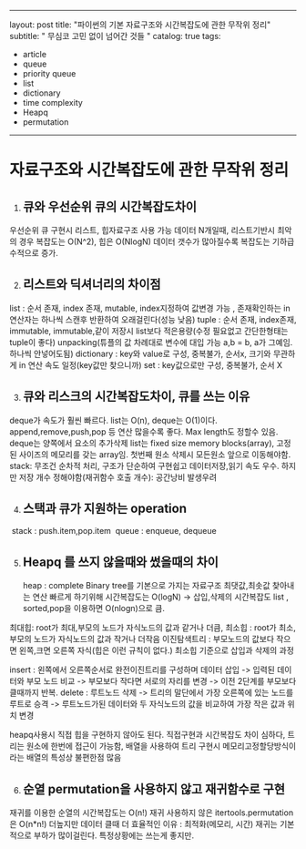 
---
layout: post
title: "파이썬의 기본 자료구조와 시간복잡도에 관한 무작위 정리"
subtitle:   " 무심코 고민 없이 넘어간 것들 "
catalog: true
tags:
   - article
   - queue
   - priority queue
   - list
   - dictionary
   - time complexity
   - Heapq
   - permutation

---


# 자료구조와 시간복잡도에 관한 무작위 정리



1. ## 큐와 우선순위 큐의 시간복잡도차이

  우선순위 큐 구현시 리스트, 힙자료구조 사용 가능
  데이터 N개일때, 리스트기반시 최악의 경우 복잡도는 O(N^2), 힙은 O(NlogN)
  데이터 갯수가 많아질수록 복잡도는 기하급수적으로 증가.

2. ## 리스트와 딕셔너리의 차이점

  list : 순서 존재, index 존재, mutable, index지정하여 값변경 가능 , 존재확인하는 in연산자는 하나씩 스캔후 반환하여 오래걸린다(성능 낮음)
  tuple : 순서 존재, index존재, immutable,  immutable,같이 저장시 list보다 적은용량(수정 필요없고 간단한형태는 tuple이 좋다) unpacking(튜플의 값 차례대로 변수에 대입 가능 a,b = b, a가 그예임. 하나씩 안넣어도됨)
  dictionary : key와 value로 구성, 중복불가, 순서x, 크기와 무관하게 in 연산 속도 일정(key값만 찾으니까)
  set : key값으로만 구성, 중복불가, 순서 X


3. ## 큐와 리스크의 시간복잡도차이, 큐를 쓰는 이유

  deque가 속도가 훨씬 빠르다. list는 O(n), deque는 O(1)이다. append,remove,push,pop 등 연산 많을수록 좋다.
  Max length도 정할수 있음.
  deque는 양쪽에서 요소의 추가삭제
  list는 fixed size memory blocks(array), 고정된 사이즈의 메모리를 갖는 array임. 첫번째 원소 삭제시 모든원소 앞으로 이동해야함.
  stack: 무조건 순차적 처리, 구조가 단순하여 구현쉽고 데이터저장,읽기 속도 우수.
  하지만 저장 개수 정해야함(재귀함수 호출 개수): 공간낭비 발생우려

4. ## 스택과 큐가 지원하는 operation

​		stack : push.item,pop.item
​		queue : enqueue, dequeue


5. ## Heapq 를 쓰지 않을때와 썼을때의 차이

    heap : complete Binary tree를 기본으로 가지는 자료구조
    최댓값,최솟값 찾아내는 연산 빠르게 하기위해
    시간복잡도는 O(logN) -> 삽입,삭제의 시간복잡도
    list , sorted,pop을 이용하면 O(nlogn)으로 큼.

최대힙: root가 최대,부모의 노드가 자식노드의 값과 같거나 더큼,
최소힙 : root가 최소,부모의 노드가 자식노드의 값과 작거나 더작음
이진탐색트리 : 부모노드의 값보다 작으면 왼쪽,크면 오른쪽 자식(힙은 이런 규칙이 없다.)
최소힙 기준으로 삽입과 삭제의 과정

insert : 왼쪽에서 오른쪽순서로 완전이진트리를 구성하며 데이터 삽입 -> 입력된 데이터와 부모 노드 비교 -> 부모보다 작다면 서로의 자리를 변경 -> 이전 2단계를 부모보다 클때까지 반복.
delete : 루트노드 삭제 -> 트리의 말단에서 가장 오른쪽에 있는 노드를 루트로 승격 -> 루트노드가된 데이터와 두 자식노드의 값을 비교하여 가장 작은 값과 위치 변경

heapq사용시 직접 힙을 구현하지 않아도 된다.
직접구현과 시간복잡도 차이 심하다, 트리는 원소에 한번에 접근이 가능함, 배열을 사용하여 트리 구현시 메모리고정할당방식이라는 배열의 특성상 불편한점 많음


6. ## 순열 permutation을 사용하지 않고 재귀함수로 구현

  재귀를 이용한 순열의 시간복잡도는 O(n!)
  재귀 사용하지 않은 itertools.permutation 은 O(n*n!)
  더높지만 데이터 클때 더 효율적인 이유 : 최적화(메모리, 시간)
  재귀는 기본적으로 부하가 많이걸린다. 특정상황에는 쓰는게 좋지만.
